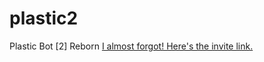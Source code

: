 # plastic2
 Plastic Bot [2] Reborn
 [I almost forgot! Here's the invite link.](https://discord.com/api/oauth2/authorize?client_id=795028367442575380&permissions=0&scope=bot%20applications.commands)

